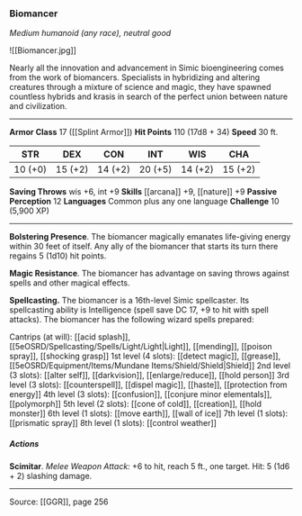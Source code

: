 ### Biomancer
_Medium humanoid (any race), neutral good_

![[Biomancer.jpg]]

Nearly all the innovation and advancement in Simic bioengineering comes from the work of biomancers. Specialists in hybridizing and altering creatures through a mixture of science and magic, they have spawned countless hybrids and krasis in search of the perfect union between nature and civilization.






---

**Armor Class** 17 ([[Splint Armor]])
**Hit Points** 110 (17d8 + 34)
**Speed** 30 ft.

| STR     | DEX     | CON     | INT     | WIS     | CHA     |
|---------|---------|---------|---------|---------|---------|
| 10 (+0) | 15 (+2) | 14 (+2) | 20 (+5) | 14 (+2) | 15 (+2) |

**Saving Throws** wis +6, int +9
**Skills** [[arcana]] +9, [[nature]] +9
**Passive Perception** 12
**Languages** Common plus any one language
**Challenge** 10 (5,900 XP)

---

**Bolstering Presence**. The biomancer magically emanates life-giving energy within 30 feet of itself. Any ally of the biomancer that starts its turn there regains 5 (1d10) hit points.

**Magic Resistance**. The biomancer has advantage on saving throws against spells and other magical effects.

**Spellcasting.** The biomancer is a 16th-level Simic spellcaster. Its spellcasting ability is Intelligence (spell save DC 17, +9 to hit with spell attacks). The biomancer has the following wizard spells prepared:

Cantrips (at will): [[acid splash]], [[5eOSRD/Spellcasting/Spells/Light/Light|Light]], [[mending]], [[poison spray]], [[shocking grasp]]
1st level (4 slots): [[detect magic]], [[grease]], [[5eOSRD/Equipment/Items/Mundane Items/Shield/Shield|Shield]]
2nd level (3 slots): [[alter self]], [[darkvision]], [[enlarge/reduce]], [[hold person]]
3rd level (3 slots): [[counterspell]], [[dispel magic]], [[haste]], [[protection from energy]]
4th level (3 slots): [[confusion]], [[conjure minor elementals]], [[polymorph]]
5th level (2 slots): [[cone of cold]], [[creation]], [[hold monster]]
6th level (1 slots): [[move earth]], [[wall of ice]]
7th level (1 slots): [[prismatic spray]]
8th level (1 slots): [[control weather]]

##### Actions
**Scimitar**. _Melee Weapon Attack:_ +6 to hit, reach 5 ft., one target. Hit: 5 (1d6 + 2) slashing damage.


---

Source: [[GGR]], page 256